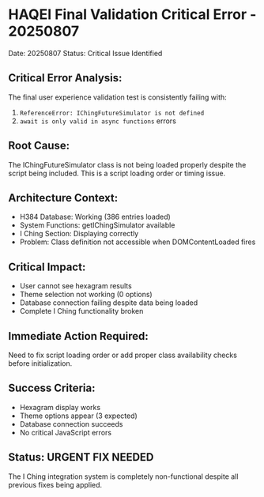 # HAQEI Final Validation Critical Error - 20250807
Date: 20250807
Status: Critical Issue Identified

## Critical Error Analysis:
The final user experience validation test is consistently failing with:
1. `ReferenceError: IChingFutureSimulator is not defined`
2. `await is only valid in async functions` errors

## Root Cause:
The IChingFutureSimulator class is not being loaded properly despite the script being included. This is a script loading order or timing issue.

## Architecture Context:
- H384 Database: Working (386 entries loaded)
- System Functions: getIChingSimulator available  
- I Ching Section: Displaying correctly
- Problem: Class definition not accessible when DOMContentLoaded fires

## Critical Impact:
- User cannot see hexagram results
- Theme selection not working (0 options)
- Database connection failing despite data being loaded
- Complete I Ching functionality broken

## Immediate Action Required:
Need to fix script loading order or add proper class availability checks before initialization.

## Success Criteria:
- Hexagram display works
- Theme options appear (3 expected)
- Database connection succeeds
- No critical JavaScript errors

## Status: URGENT FIX NEEDED
The I Ching integration system is completely non-functional despite all previous fixes being applied.